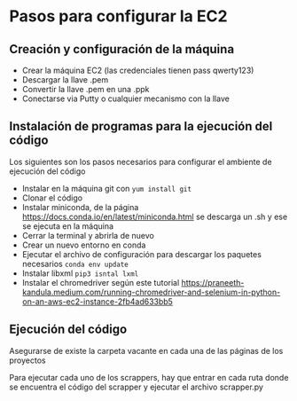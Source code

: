 # Pasos para configurar la EC2

## Creación y configuración de la máquina

- Crear la máquina EC2 (las credenciales tienen pass qwerty123)
- Descargar la llave .pem
- Convertir la llave .pem en una .ppk
- Conectarse via Putty o cualquier mecanismo con la llave

## Instalación de programas para la ejecución del código

Los siguientes son los pasos necesarios para configurar el ambiente de ejecución del código

- Instalar en la máquina git con `yum install git`
- Clonar el código
- Instalar miniconda, de la página https://docs.conda.io/en/latest/miniconda.html se descarga un .sh y ese se ejecuta en la máquina
- Cerrar la terminal y abrirla de nuevo
- Crear un nuevo entorno en conda
- Ejecutar el archivo de configuración para descargar los paquetes necesarios `conda env update`
- Instalar libxml `pip3 isntal lxml`
- Instalar el chromedriver según este tutorial https://praneeth-kandula.medium.com/running-chromedriver-and-selenium-in-python-on-an-aws-ec2-instance-2fb4ad633bb5

## Ejecución del código

Asegurarse de existe la carpeta vacante en cada una de las páginas de los proyectos

Para ejecutar cada uno de los scrappers, hay que entrar en cada ruta donde se encuentra el código del scrapper y ejecutar el archivo scrapper.py



